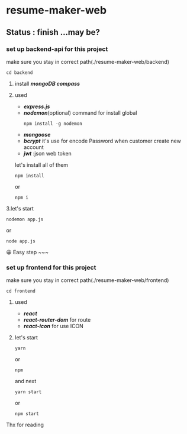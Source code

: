 # resume-maker-web
## Status : finish ...may be?
### set up backend-api for this project
make sure you stay in correct path(./resume-maker-web/backend)
```
cd backend
```
1. install ***mongoDB compass***
2. used 
   - ***express.js***
   - ***nodemon***(optional)
      command for install global
      ```
      npm install -g nodemon
      ```
   - ***mongoose***
   - ***bcrypt*** it's use for encode Password when customer create new account
   - ***jwt*** :json web token
   
   let's install all of them
   ```
   npm install
   ```
   or
   ```
   npm i
   ```
3.let's start
```
nodemon app.js
```
or
```
node app.js
```
😀 Easy step ~~~

### set up frontend for this project
make sure you stay in correct path(./resume-maker-web/frontend)
```
cd frontend
```
1. used
   - ***react***
   - ***react-router-dom*** for route 
   - ***react-icon*** for use ICON
2. let's start
   ```
   yarn
   ```
   or
   ```
   npm
   ```
   
   and next
   
   ```
   yarn start
   ```
   or 
   ```
   npm start
   ```

Thx for reading
